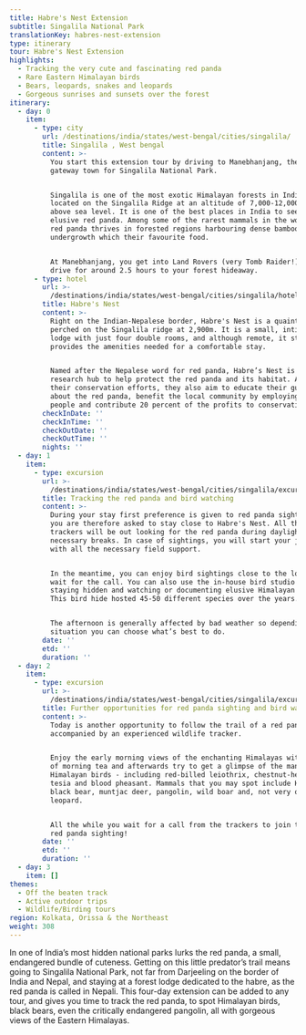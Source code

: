 ```yaml
---
title: Habre's Nest Extension
subtitle: Singalila National Park
translationKey: habres-nest-extension
type: itinerary
tour: Habre's Nest Extension
highlights:
  - Tracking the very cute and fascinating red panda
  - Rare Eastern Himalayan birds
  - Bears, leopards, snakes and leopards
  - Gorgeous sunrises and sunsets over the forest
itinerary:
  - day: 0
    item:
      - type: city
        url: /destinations/india/states/west-bengal/cities/singalila/
        title: Singalila , West bengal
        content: >-
          You start this extension tour by driving to Manebhanjang, the little
          gateway town for Singalila National Park.


          Singalila is one of the most exotic Himalayan forests in India,
          located on the Singalila Ridge at an altitude of 7,000-12,000 feet
          above sea level. It is one of the best places in India to see the
          elusive red panda. Among some of the rarest mammals in the world, the
          red panda thrives in forested regions harbouring dense bamboo
          undergrowth which their favourite food.


          At Manebhanjang, you get into Land Rovers (very Tomb Raider!) and
          drive for around 2.5 hours to your forest hideaway.
      - type: hotel
        url: >-
          /destinations/india/states/west-bengal/cities/singalila/hotels/habres-nest/
        title: Habre's Nest
        content: >-
          Right on the Indian-Nepalese border, Habre's Nest is a quaint homestay
          perched on the Singalila ridge at 2,900m. It is a small, intimate
          lodge with just four double rooms, and although remote, it still
          provides the amenities needed for a comfortable stay.


          Named after the Nepalese word for red panda, Habre’s Nest is a
          research hub to help protect the red panda and its habitat. As part of
          their conservation efforts, they also aim to educate their guests
          about the red panda, benefit the local community by employing local
          people and contribute 20 percent of the profits to conservation.
        checkInDate: ''
        checkInTime: ''
        checkOutDate: ''
        checkOutTime: ''
        nights: ''
  - day: 1
    item:
      - type: excursion
        url: >-
          /destinations/india/states/west-bengal/cities/singalila/excursions/tracking-the-red-panda-and-bird-watching/
        title: Tracking the red panda and bird watching
        content: >-
          During your stay first preference is given to red panda sightings and
          you are therefore asked to stay close to Habre's Nest. All the
          trackers will be out looking for the red panda during daylight with
          necessary breaks. In case of sightings, you will start your journey
          with all the necessary field support.


          In the meantime, you can enjoy bird sightings close to the lodge, and
          wait for the call. You can also use the in-house bird studio for
          staying hidden and watching or documenting elusive Himalayan wildlife.
          This bird hide hosted 45-50 different species over the years.


          The afternoon is generally affected by bad weather so depending on the
          situation you can choose what’s best to do.
        date: ''
        etd: ''
        duration: ''
  - day: 2
    item:
      - type: excursion
        url: >-
          /destinations/india/states/west-bengal/cities/singalila/excursions/further-opportunities-for-red-panda-sighting-and-bird-watching/
        title: Further opportunities for red panda sighting and bird watching
        content: >-
          Today is another opportunity to follow the trail of a red panda,
          accompanied by an experienced wildlife tracker.


          Enjoy the early morning views of the enchanting Himalayas with a cup
          of morning tea and afterwards try to get a glimpse of the many Eastern
          Himalayan birds - including red-billed leiothrix, chestnut-headed
          tesia and blood pheasant. Mammals that you may spot include Himalayan
          black bear, muntjac deer, pangolin, wild boar and, not very often,
          leopard.


          All the while you wait for a call from the trackers to join them for a
          red panda sighting!
        date: ''
        etd: ''
        duration: ''
  - day: 3
    item: []
themes:
  - Off the beaten track
  - Active outdoor trips
  - Wildlife/Birding tours
region: Kolkata, Orissa & the Northeast
weight: 308
---
```

In one of India’s most hidden national parks lurks the red panda, a small, endangered bundle of cuteness. Getting on this little predator’s trail means going to Singalila National Park, not far from Darjeeling on the border of India and Nepal, and staying at a forest lodge dedicated to the habre, as the red panda is called in Nepali. This four-day extension can be added to any tour, and gives you time to track the red panda, to spot Himalayan birds, black bears, even the critically endangered pangolin, all with gorgeous views of the Eastern Himalayas.
